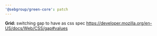 ```yaml
---
'@sebgroup/green-core': patch
---
```


**Grid:** switching gap to have <row-value> <column-value> as css spec https://developer.mozilla.org/en-US/docs/Web/CSS/gap#values
